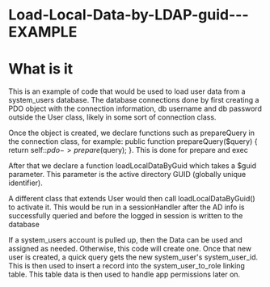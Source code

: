 # Load-Local-Data-by-LDAP-guid---EXAMPLE

# What is it
This is an example of code that would be used to load user data from a system_users database. The database connections done by first creating a PDO object with the connection information, db username and db password outside the User class, likely in some sort of connection class.

Once the object is created, we declare functions such as prepareQuery in the connection class, for example: 	public function prepareQuery($query) 	{ return self::$pdo->prepare($query); }. This is done for prepare and exec

After that we declare a function loadLocalDataByGuid which takes a $guid parameter. This parameter is the active directory GUID (globally unique identifier).

A different class that extends User would then call loadLocalDataByGuid() to activate it. This would be run in a sessionHandler after the AD info is successfully queried and before the logged in session is written to the database

If a system_users account is pulled up, then the Data can be used and assigned as needed. Otherwise, this code will create one. Once that new user is created, a quick query gets the new system_user's system_user_id. This is then used to insert a record into the system_user_to_role linking table. This table data is then used to handle app permissions later on.
